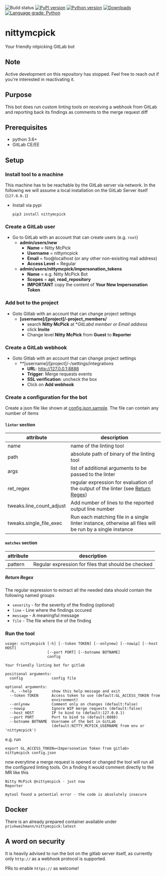 ![Build status](https://github.com/priv-kweihmann/nittymcpick/workflows/Python%20package/badge.svg)
[![PyPI version](https://badge.fury.io/py/nittymcpick.svg)](https://badge.fury.io/py/nittymcpick)
[![Python version](https://img.shields.io/pypi/pyversions/nittymcpick)](https://img.shields.io/pypi/pyversions/nittymcpick)
[![Downloads](https://img.shields.io/pypi/dm/nittymcpick)](https://img.shields.io/pypi/dm/nittymcpick)
[![Language grade: Python](https://img.shields.io/lgtm/grade/python/g/priv-kweihmann/nittymcpick.svg?logo=lgtm&logoWidth=18)](https://lgtm.com/projects/g/priv-kweihmann/nittymcpickv/context:python)

# nittymcpick

Your friendly nitpicking GitLab bot

## Note

Active development on this repository has stopped.
Feel free to reach out if you're interested in reactivating it.

## Purpose

This bot does run custom linting tools on receiving a webhook from GitLab and reporting back its findings as comments to the merge request diff

## Prerequisites

* python 3.6+
* GitLab CE/EE

## Setup

### Install tool to a machine

This machine has to be reachable by the GitLab server via network.
In the following we will assume a local installation on the GitLab Server itself (`127.0.0.1`)

* Install via pypi

  ``` shell
  pip3 install nittymcpick
  ```

### Create a GitLab user

* Go to GitLab with an account that can create users (e.g. `root`)
  * **admin/users/new**
    * __Name__ = Nitty McPick
    * __Username__ = nittymcpick
    * __Email__ = foo@localhost (or any other non-exisiting mail address)
    * __Access Level__ = Regular
  * **admin/users/nittymcpick/impersonation_tokens**
    * __Name__ = e.g. Nitty McPick Bot
    * __Scopes__ = **api**, **read_repository**
    * **IMPORTANT** copy the content of **Your New Impersonation Token**

### Add bot to the project

* Goto Gitlab with an account that can change project settings
  * **[username]/[project]/-project_members/**
    * search __Nitty McPick__ at **GitLabd member or Email address*
    * click **Invite**
    * Change level __Nitty McPick__ from **Guest** to **Reporter**

### Create a GitLab webhook

* Goto Gitlab with an account that can change project settings
  * **[username]/[project]/-/settings/integrations
    * __URL__: http://127.0.0.1:8888
    * __Trigger__: Merge requests events
    * __SSL verification__: uncheck the box
    * Click on **Add webhook**

### Create a configuration for the bot

Create a json file like shown at [config.json.sample](config.json.sample).
The file can contain any number of items

#### `linter` section

 attribute               | description
------------------------ | --------------------------------------------------------------------------------------------------------
name                     | name of the linting tool
path                     | absolute path of binary of the linting tool
args                     | list of additional arguments to be passed to the linter
ret_regex                | regular expression for evaluation of the output of the linter (see [Return Regex](#return-regex))
tweaks.line_count_adjust | Add number of lines to the reported output line number
tweaks.single_file_exec  | Run each matching file in a single linter instance, otherwise all files will be run by a single instance

#### `matches` section

attribute | description
--------- | ---------------------------------------------------
pattern   | Regular expression for files that should be checked

##### Return Regex

The regular expression to extract all the needed data should contain the following named groups

* `severity` - for the severity of the finding (optional)
* `line` - Line where the findings occured
* `message` - A meaningful message
* `file` - The file where the of the finding

### Run the tool

```text
usage: nittymcpick [-h] [--token TOKEN] [--onlynew] [--nowip] [--host HOST]
                   [--port PORT] [--botname BOTNAME]
                   config

Your friendly linting bot for gitlab

positional arguments:
  config             config file

optional arguments:
  -h, --help         show this help message and exit
  --token TOKEN      Access token to use (default:GL_ACCESS_TOKEN from
                     environment)
  --onlynew          Comment only on changes (default:false)
  --nowip            Ignore WIP merge requests (default:false)
  --host HOST        IP to bind to (default:127.0.0.1)
  --port PORT        Port to bind to (default:8888)
  --botname BOTNAME  Username of the bot in GitLab
                     (default:NITTY_MCPICK_USERNAME from env or 'nittymcpick')

```

e.g. run

```shell
export GL_ACCESS_TOKEN=<Impersonation Token from gitlab>
nittymcpick config.json
```

now everytime a merge request is opened or changed the tool will run all the configured linting tools.
On a finding it would comment directly to the MR like this

```text
Nitty McPick @nittymcpick · just now
Reporter

mytool found a potential error - the code is absolutely insecure
```

## Docker

There is an already prepared container available under `privkweihmann/nittymcpick:latest`

## A word on security

It is heavily advised to run the bot on the gitlab server itself,
as currently only `http://` as a webhook protocol is supported.

PRs to enable `https://` as welcome!
